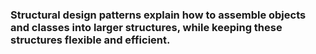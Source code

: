### Structural design patterns explain how to assemble objects and classes into larger structures, while keeping these structures flexible and efficient.

